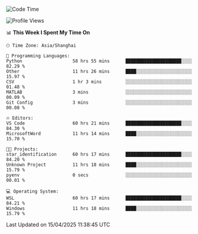 <!--START_SECTION:waka-->
![Code Time](http://img.shields.io/badge/Code%20Time-2%2C627%20hrs%206%20mins-blue)

![Profile Views](http://img.shields.io/badge/Profile%20Views-0-blue)

📊 **This Week I Spent My Time On** 

```text
🕑︎ Time Zone: Asia/Shanghai

💬 Programming Languages: 
Python                   58 hrs 55 mins      █████████████████████░░░░   82.29 % 
Other                    11 hrs 26 mins      ████░░░░░░░░░░░░░░░░░░░░░   15.97 % 
CSV                      1 hr 3 mins         ░░░░░░░░░░░░░░░░░░░░░░░░░   01.48 % 
MATLAB                   3 mins              ░░░░░░░░░░░░░░░░░░░░░░░░░   00.09 % 
Git Config               3 mins              ░░░░░░░░░░░░░░░░░░░░░░░░░   00.08 % 

🔥 Editors: 
VS Code                  60 hrs 21 mins      █████████████████████░░░░   84.30 % 
MicrosoftWord            11 hrs 14 mins      ████░░░░░░░░░░░░░░░░░░░░░   15.70 % 

🐱‍💻 Projects: 
star_identification      60 hrs 17 mins      █████████████████████░░░░   84.20 % 
Unknown Project          11 hrs 18 mins      ████░░░░░░░░░░░░░░░░░░░░░   15.79 % 
pyenv                    0 secs              ░░░░░░░░░░░░░░░░░░░░░░░░░   00.01 % 

💻 Operating System: 
WSL                      60 hrs 17 mins      █████████████████████░░░░   84.21 % 
Windows                  11 hrs 18 mins      ████░░░░░░░░░░░░░░░░░░░░░   15.79 % 
```


 Last Updated on 15/04/2025 11:38:45 UTC
<!--END_SECTION:waka-->